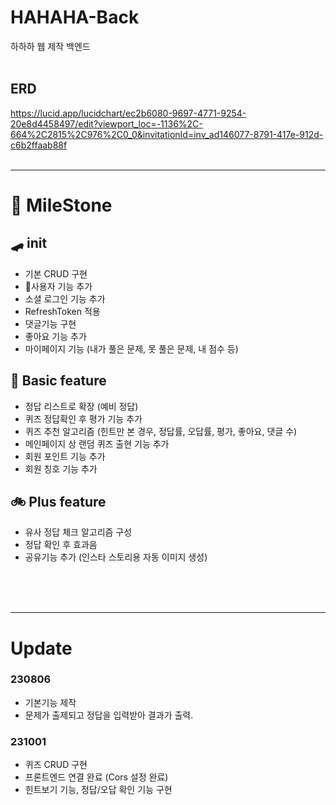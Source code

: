 # HAHAHA-Back
하하하 웹 제작 백엔드
<br><br>

## ERD
https://lucid.app/lucidchart/ec2b6080-9697-4771-9254-20e8d4458497/edit?viewport_loc=-1136%2C-664%2C2815%2C976%2C0_0&invitationId=inv_ad146077-8791-417e-912d-c6b2ffaab88f
<br><br>

---
# 🏁 MileStone

## 🛹 init
- 기본 CRUD 구현
- 🚩사용자 기능 추가
- 소셜 로그인 기능 추가
- RefreshToken 적용
- 댓글기능 구현
- 좋아요 기능 추가
- 마이페이지 기능 (내가 풀은 문제, 못 풀은 문제, 내 점수 등)


## 🛴 Basic feature
- 정답 리스트로 확장 (예비 정답)
- 퀴즈 정답확인 후 평가 기능 추가
- 퀴즈 추천 알고리즘 (힌트만 본 경우, 정답률, 오답률, 평가, 좋아요, 댓글 수)
- 메인페이지 상 랜덤 퀴즈 출현 기능 추가
- 회원 포인트 기능 추가
- 회원 칭호 기능 추가



## 🚲 Plus feature
- 유사 정답 체크 알고리즘 구성
- 정답 확인 후 효과음
- 공유기능 추가 (인스타 스토리용 자동 이미지 생성)



<br><br><br>

---
# Update

### 230806
- 기본기능 제작
- 문제가 출제되고 정답을 입력받아 결과가 출력.


### 231001
- 퀴즈 CRUD 구현
- 프론트엔드 연결 완료 (Cors 설정 완료)
- 힌트보기 기능, 정답/오답 확인 기능 구현
